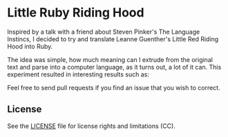 # Little Ruby Riding Hood

Inspired by a talk with a friend about Steven Pinker's The Language Instincs, I decided to try and translate Leanne Guenther's Little Red Riding Hood into Ruby.

The idea was simple, how much meaning can I extrude from the original text and parse into a computer language, as it turns out, a lot of it can. This experiment resulted in interesting results such as:

Feel free to send pull requests if you find an issue that you wish to correct.

## License

See the [LICENSE](LICENSE.md) file for license rights and limitations (CC).
